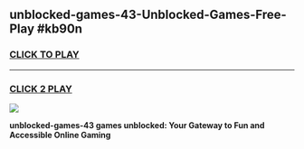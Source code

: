 
## unblocked-games-43-Unblocked-Games-Free-Play #kb90n
<h3>
<a href="https://us.freeplayer.one?title=unblocked-games-43&ref=9M">CLICK TO PLAY</a></h3>
<hr>

<h3>
<a href="https://us.freeplayer.one?title=unblocked-games-43&ref=9M">CLICK 2 PLAY</a>
  
</h3>

<a href="https://us.freeplayer.one?title=unblocked-games-43&ref=9M"><img src="https://clearcache.store/games.png"></a>


**unblocked-games-43 games unblocked: Your Gateway to Fun and Accessible Online Gaming**

